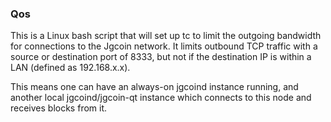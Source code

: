 ### Qos ###

This is a Linux bash script that will set up tc to limit the outgoing bandwidth for connections to the Jgcoin network. It limits outbound TCP traffic with a source or destination port of 8333, but not if the destination IP is within a LAN (defined as 192.168.x.x).

This means one can have an always-on jgcoind instance running, and another local jgcoind/jgcoin-qt instance which connects to this node and receives blocks from it.
